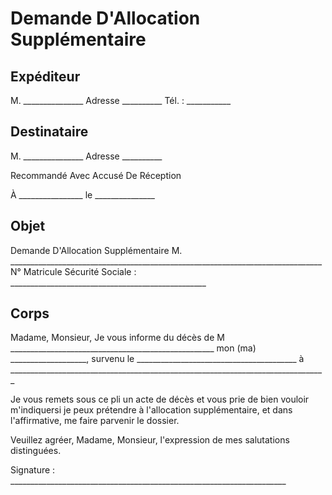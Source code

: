 # Demande D'Allocation Supplémentaire

## Expéditeur

M. _______________
Adresse __________
Tél. : ___________

## Destinataire

M. _______________
Adresse __________

Recommandé Avec Accusé De Réception

À ________________
le _______________

## Objet

Demande D'Allocation Supplémentaire
M. ______________________________________________________________________________
N° Matricule Sécurité Sociale : _________________________________________________

## Corps

Madame, Monsieur,
Je vous informe du décès de M ___________________________________________________
mon (ma) ___________________, survenu le ________________________________________
à _______________________________________________________________________________

Je vous remets sous ce pli un acte de décès et vous prie de bien vouloir m'indiquersi je peux prétendre à l'allocation supplémentaire, et dans l'affirmative, me faire parvenir le dossier.

Veuillez agréer, Madame, Monsieur, l'expression de mes salutations distinguées.

Signature : _____________________________________________________________________
